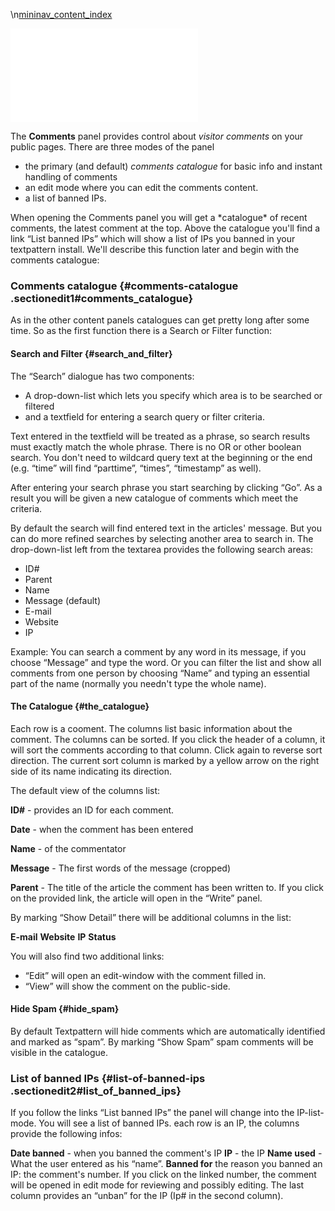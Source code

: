 \\n[mininav_content_index](/home/www/zendstudio/dokuwiki/bin/lib/exe/fetch.php?id=&media=mininav_content_index)

[![](/home/www/zendstudio/dokuwiki/bin/lib/exe/fetch.php?media=file:tab_content-comment.png)](/home/www/zendstudio/dokuwiki/bin/lib/exe/detail.php?id=&media=file:tab_content-comment.png)

The **Comments** panel provides control about *visitor comments* on your
public pages. There are three modes of the panel

-   the primary (and default) *comments catalogue* for basic info and
    instant handling of comments
-   an edit mode where you can edit the comments content.
-   a list of banned IPs.

When opening the Comments panel you will get a \*catalogue\* of recent
comments, the latest comment at the top. Above the catalogue you'll find
a link “List banned IPs” which will show a list of IPs you banned in
your textpattern install. We'll describe this function later and begin
with the comments catalogue:

### Comments catalogue {#comments-catalogue .sectionedit1#comments_catalogue}

As in the other content panels catalogues can get pretty long after some
time. So as the first function there is a Search or Filter function:

#### Search and Filter {#search_and_filter}

The “Search” dialogue has two components:

-   A drop-down-list which lets you specify which area is to be searched
    or filtered
-   and a textfield for entering a search query or filter criteria.

Text entered in the textfield will be treated as a phrase, so search
results must exactly match the whole phrase. There is no OR or other
boolean search. You don't need to wildcard query text at the beginning
or the end (e.g. “time” will find “parttime”, “times”, “timestamp” as
well).

After entering your search phrase you start searching by clicking “Go”.
As a result you will be given a new catalogue of comments which meet the
criteria.

By default the search will find entered text in the articles' message.
But you can do more refined searches by selecting another area to search
in. The drop-down-list left from the textarea provides the following
search areas:

-   ID\#
-   Parent
-   Name
-   Message (default)
-   E-mail
-   Website
-   IP

Example: You can search a comment by any word in its message, if you
choose “Message” and type the word. Or you can filter the list and show
all comments from one person by choosing “Name” and typing an essential
part of the name (normally you needn't type the whole name).

#### The Catalogue {#the_catalogue}

Each row is a cooment. The columns list basic information about the
comment. The columns can be sorted. If you click the header of a column,
it will sort the comments according to that column. Click again to
reverse sort direction. The current sort column is marked by a yellow
arrow on the right side of its name indicating its direction.

The default view of the columns list:

**ID\#** - provides an ID for each comment.

**Date** - when the comment has been entered

**Name** - of the commentator

**Message** - The first words of the message (cropped)

**Parent** - The title of the article the comment has been written to.
If you click on the provided link, the article will open in the “Write”
panel.

By marking “Show Detail” there will be additional columns in the list:

**E-mail** **Website** **IP** **Status**

You will also find two additional links:

-   “Edit” will open an edit-window with the comment filled in.
-   “View” will show the comment on the public-side.

#### Hide Spam {#hide_spam}

By default Textpattern will hide comments which are automatically
identified and marked as “spam”. By marking “Show Spam” spam comments
will be visible in the catalogue.

### List of banned IPs {#list-of-banned-ips .sectionedit2#list_of_banned_ips}

If you follow the links “List banned IPs” the panel will change into the
IP-list-mode. You will see a list of banned IPs. each row is an IP, the
columns provide the following infos:

**Date banned** - when you banned the comment's IP **IP** - the IP
**Name used** - What the user entered as his “name”. **Banned for** the
reason you banned an IP: the comment's number. If you click on the
linked number, the comment will be opened in edit mode for reviewing and
possibly editing. The last column provides an “unban” for the IP (Ip\#
in the second column).
